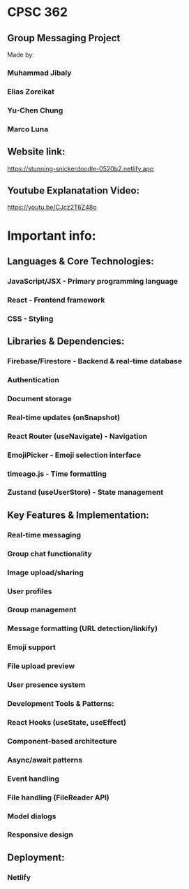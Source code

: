 # CPSC 362


## Group Messaging Project


Made by:

### Muhammad Jibaly

### Elias Zoreikat

### Yu-Chen Chung

### Marco Luna



## Website link:

https://stunning-snickerdoodle-0520b2.netlify.app

## Youtube Explanatation Video:

https://youtu.be/CJcz2T6Z48o


# Important info:


## Languages & Core Technologies:


### JavaScript/JSX - Primary programming language

### React - Frontend framework

### CSS - Styling


## Libraries & Dependencies:


### Firebase/Firestore - Backend & real-time database

### Authentication

### Document storage

### Real-time updates (onSnapshot)

### React Router (useNavigate) - Navigation

### EmojiPicker - Emoji selection interface

### timeago.js - Time formatting

### Zustand (useUserStore) - State management


## Key Features & Implementation:


### Real-time messaging

### Group chat functionality

### Image upload/sharing

### User profiles

### Group management

### Message formatting (URL detection/linkify)

### Emoji support

### File upload preview

### User presence system

### Development Tools & Patterns:

### React Hooks (useState, useEffect)

### Component-based architecture

### Async/await patterns

### Event handling

### File handling (FileReader API)

### Model dialogs

### Responsive design

## Deployment:

### Netlify
